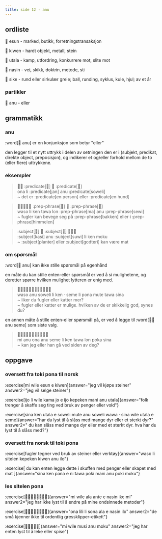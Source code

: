 ```yaml
---
title: side 12 - anu 
---
```

## ordliste

󱤋 esun - marked, butikk, forretningstransaksjon

󱤛 kiwen - hardt objekt, metall, stein

󱥱 utala - kamp, utfordring, konkurrere mot, slite mot

󱤿 nasin - vei, skikk, doktrin, metode, sti

󱥜 sike - rund eller sirkulær greie; ball, runding, syklus, kule, hjul; av et år

### partikler
󱤇 anu - eller

## grammatikk
### anu
:word[󱤇 anu] er en konjunksjon som betyr "eller"

den legger til et nytt uttrykk i delen av setningen den er i (subjekt, predikat, direkte object, preposisjon), og indikerer et og/eller forhold mellom de to (eller flere) uttrykkene.

### eksempler
> 󱥆󱤧 :predicate[󱤑] 󱤇 :predicate[󱥢] \
> ona li :predicate[jan] anu :predicate[soweli] \
> ~ det er :predicate[en person] eller :predicate[en hund]

> 󱥴󱤧󱤘󱥩󱤬 :prep-phrase[󱤰] 󱤇 :prep-phrase[󱥚] \
> waso li ken tawa lon :prep-phrase[ma] anu :prep-phrase[sewi] \
> ~ fugler kan bevege seg på :prep-phrase[bakken] eller i :prep-phrase[himmelen]

> :subject[󱤗] 󱤇 :subject[󱥦] 󱤧󱤘󱤶 \
> :subject[kasi] anu :subject[suwi] li ken moku \
> ~ :subject[planter] eller :subject[godteri] kan være mat

### om spørsmål

:word[󱤇 anu] kan ikke stille spørsmål på egenhånd

en måte du kan stille enten-eller spørsmål er ved å si mulighetene, og deretter spørre hvilken mulighet lytteren er enig med.

> 󱥴󱤇󱥢󱤧󱤘󱦜󱥙󱤧󱥔󱤼󱥩󱥞 \
> waso anu soweli li ken · seme li pona mute tawa sina \
> ~ liker du fugler eller katter mer? \
> ~ fugler eller katter er mulige. hvilken av de er skikkelig god, synes du?

en annen måte å stille enten-eller spørsmål på, er ved å legge til :word[󱤇󱥙 anu seme] som siste valg.

> 󱤴󱤇󱥆󱤇󱥙󱤧󱤘󱥩󱤬󱥒󱥞 \
> mi anu ona anu seme li ken tawa lon poka sina \
> ~ kan jeg eller han gå ved siden av deg?


## oppgave
### oversett fra toki pona til norsk
:exercise[mi wile esun e kiwen]{answer="jeg vil kjøpe steiner" answer2="jeg vil selge steiner"}

:exercise[ijo li wile kama jo e ijo kepeken mani anu utala]{answer="folk trenger å skaffe seg ting ved bruk av penger eller vold"}

:exercise[sina ken utala e soweli mute anu soweli wawa · sina wile utala e seme]{answer="har du lyst til å slåss med mange dyr eller et sterkt dyr?" answer2="  du kan slåss med mange dyr eller med et sterkt dyr. hva har du lyst til å slåss med?"}

### oversett fra norsk til toki pona
:exercise[fugler tegner ved bruk av steiner eller verktøy]{answer="waso li sitelen kepeken kiwen anu ilo"}

:exercise[ du kan enten legge dette i skuffen med penger eller skapet med mat ]{answer="sina ken pana e ni tawa poki mani anu poki moku"}

### les sitelen pona
:exercise[󱤴󱥷󱤂󱤆󱤉󱤿󱤍󱤴]{answer="mi wile ala ante e nasin ike mi" answer2="jeg har ikke lyst til å endre på mine ondsinnede metoder"}

:exercise[󱥆󱤨󱤧󱥡󱤂󱤉󱤿󱤎]{answer="ona lili li sona ala e nasin ilo" answer2="de små kjenner ikke til ordentlig gressklipper-etikett"}

:exercise[󱤴󱥷󱤻󱤇󱤶]{answer="mi wile musi anu moku" answer2="jeg har enten lyst til å leke eller spise"}